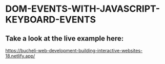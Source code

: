 # DOM-EVENTS-WITH-JAVASCRIPT-KEYBOARD-EVENTS

## Take a look at the live example here:
https://bucheli-web-development-building-interactive-websites-18.netlify.app/
